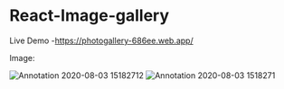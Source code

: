 # React-Image-gallery

Live Demo -https://photogallery-686ee.web.app/

Image:

![Annotation 2020-08-03 15182712](https://user-images.githubusercontent.com/52570524/89171087-43f68580-d59e-11ea-977c-807a26392a16.png)
![Annotation 2020-08-03 1518271](https://user-images.githubusercontent.com/52570524/89171102-4b1d9380-d59e-11ea-91d5-b5a432bec6dc.png)
